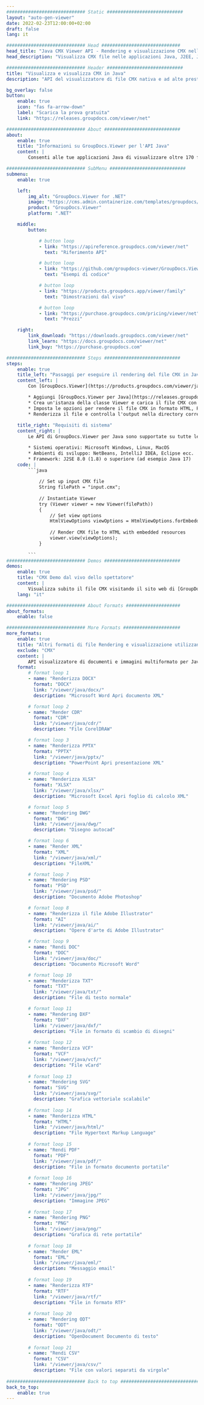 ```yaml
---
############################# Static ############################
layout: "auto-gen-viewer"
date: 2022-02-23T12:00:00+02:00
draft: false
lang: it

############################# Head #############################
head_title: "Java CMX Viewer API - Rendering e visualizzazione CMX nelle app Java"
head_description: "Visualizza CMX file nelle applicazioni Java, J2EE, J2SE. Supporta la visualizzazione di oltre 170 formati di documenti e file immagine in modalità HTML, PDF o immagine con funzionalità avanzate per gestire le opzioni di visualizzazione dei documenti."

############################# Header ############################
title: "Visualizza e visualizza CMX in Java" 
description: "API del visualizzatore di file CMX nativa e ad alte prestazioni per applicazioni basate su Java, J2EE e J2SE, che supporta un'ampia gamma di funzionalità aggiuntive per personalizzare l'aspetto del formato del documento di output." 

bg_overlay: false
button:
    enable: true
    icon: "fas fa-arrow-down"
    label: "Scarica la prova gratuita"
    link: "https://releases.groupdocs.com/viewer/net"

############################# About ############################
about:
    enable: true
    title: "Informazioni su GroupDocs.Viewer per l'API Java" 
    content: |
        Consenti alle tue applicazioni Java di visualizzare oltre 170 formati di file in modalità HTML, PDF o immagine utilizzando GroupDocs.Viewer per le API Java senza alcun software aggiuntivo installato; come Microsoft Office, Apache Open Office, Adobe Acrobat Reader ecc. Gli sviluppatori possono visualizzare facilmente tutte le immagini e i tipi di documenti più diffusi, inclusi Microsoft Office, OpenDocument, HTML, PDF, Archive, Diagrams, Photoshop, AutoCAD e i formati dei linguaggi di programmazione all'interno delle applicazioni Java con rendering veloce e di altissima qualità.

############################# SubMenu ############################
submenu:
    enable: true

    left:
        img_alt: "GroupDocs.Viewer for .NET"
        image: "https://cms.admin.containerize.com/templates/groupdocs/images/product-logos/90x90-noborder/groupdocs-viewer-net.png"
        product: "GroupDocs.Viewer"
        platform: ".NET"

    middle:
        button:

            # button loop
            - link: "https://apireference.groupdocs.com/viewer/net"
              text: "Riferimento API"

            # button loop
            - link: "https://github.com/groupdocs-viewer/GroupDocs.Viewer-for-.NET"
              text: "Esempi di codice"

            # button loop
            - link: "https://products.groupdocs.app/viewer/family"
              text: "Dimostrazioni dal vivo"

            # button loop
            - link: "https://purchase.groupdocs.com/pricing/viewer/net"
              text: "Prezzi"

    right:
        link_download: "https://downloads.groupdocs.com/viewer/net"
        link_learn: "https://docs.groupdocs.com/viewer/net"
        link_buy: "https://purchase.groupdocs.com"

############################# Steps ############################
steps:
    enable: true
    title_left: "Passaggi per eseguire il rendering del file CMX in Java" 
    content_left: |
        Con [GroupDocs.Viewer](https://products.groupdocs.com/viewer/java/) puoi eseguire il rendering di CMX in HTML, JPEG, PNG o PDF in pochi passaggi.

        * Aggiungi [GroupDocs.Viewer per Java](https://releases.groupdocs.com/viewer/java/) come dipendenza al tuo progetto. 
        * Crea un'istanza della classe Viewer e carica il file CMX con il percorso completo. 
        * Imposta le opzioni per rendere il file CMX in formato HTML, PNG, JPEG o PDF. 
        * Renderizza il file e controlla l'output nella directory corrente. 
        
    title_right: "Requisiti di sistema" 
    content_right: |
        Le API di GroupDocs.Viewer per Java sono supportate su tutte le principali piattaforme e sistemi operativi. Prima di eseguire il codice seguente, assicurati di avere i seguenti prerequisiti installati sul tuo sistema.

        * Sistemi operativi: Microsoft Windows, Linux, MacOS 
        * Ambienti di sviluppo: NetBeans, IntelliJ IDEA, Eclipse ecc. 
        * Framework: J2SE 8.0 (1.8) o superiore (ad esempio Java 17) 
    code: |
        ```java
                        
            // Set up input CMX file
            String filePath = "input.cmx";
        
            // Instantiate Viewer
            try (Viewer viewer = new Viewer(filePath))
            {
            	// Set view options 
            	HtmlViewOptions viewOptions = HtmlViewOptions.forEmbeddedResources();
                    
            	// Render CMX file to HTML with embedded resources
            	viewer.view(viewOptions);
            }
             
        ```
############################# Demos ############################
demos:
    enable: true
    title: "CMX Demo dal vivo dello spettatore"
    content: |
        Visualizza subito il file CMX visitando il sito web di [GroupDocs.Viewer Online Apps](https://products.groupdocs.app/viewer/cmx).
    lang: "it"

############################# About Formats ####################
about_formats:
    enable: false

############################# More Formats #####################
more_formats:
    enable: true
    title: "Altri formati di file Rendering e visualizzazione utilizzando Java"
    exclude: "CMX"
    content: |
        API visualizzatore di documenti e immagini multiformato per Java. Visualizza alcuni dei formati di file più diffusi di seguito senza visualizzatori esterni.
    format: 
        # format loop 1
        - name: "Renderizza DOCX"
          format: "DOCX"
          link: "/viewer/java/docx/"
          description: "Microsoft Word Apri documento XML" 

        # format loop 2
        - name: "Render CDR" 
          format: "CDR"
          link: "/viewer/java/cdr/"
          description: "File CorelDRAW" 

        # format loop 3
        - name: "Renderizza PPTX"
          format: "PPTX"
          link: "/viewer/java/pptx/"
          description: "PowerPoint Apri presentazione XML" 

        # format loop 4
        - name: "Renderizza XLSX"
          format: "XLSX"
          link: "/viewer/java/xlsx/"
          description: "Microsoft Excel Apri foglio di calcolo XML" 

        # format loop 5
        - name: "Rendering DWG"
          format: "DWG"
          link: "/viewer/java/dwg/"
          description: "Disegno autocad"

        # format loop 6
        - name: "Render XML"
          format: "XML"
          link: "/viewer/java/xml/"
          description: "FileXML"

        # format loop 7
        - name: "Rendering PSD"
          format: "PSD"
          link: "/viewer/java/psd/"
          description: "Documento Adobe Photoshop"

        # format loop 8
        - name: "Renderizza il file Adobe Illustrator"
          format: "AI"
          link: "/viewer/java/ai/"
          description: "Opere d'arte di Adobe Illustrator"

        # format loop 9
        - name: "Rendi DOC"
          format: "DOC"
          link: "/viewer/java/doc/"
          description: "Documento Microsoft Word" 

        # format loop 10
        - name: "Renderizza TXT" 
          format: "TXT"
          link: "/viewer/java/txt/"
          description: "File di testo normale" 

        # format loop 11
        - name: "Rendering DXF" 
          format: "DXF"
          link: "/viewer/java/dxf/"
          description: "File in formato di scambio di disegni"  
          
        # format loop 12
        - name: "Renderizza VCF"
          format: "VCF"
          link: "/viewer/java/vcf/"
          description: "File vCard"  
              
        # format loop 13
        - name: "Rendering SVG"
          format: "SVG"
          link: "/viewer/java/svg/"
          description: "Grafica vettoriale scalabile" 
          
        # format loop 14
        - name: "Renderizza HTML"
          format: "HTML"
          link: "/viewer/java/html/"
          description: "File Hypertext Markup Language" 
          
        # format loop 15
        - name: "Rendi PDF"
          format: "PDF"
          link: "/viewer/java/pdf/"
          description: "File in formato documento portatile"
          
        # format loop 16
        - name: "Rendering JPEG"
          format: "JPG"
          link: "/viewer/java/jpg/"
          description: "Immagine JPEG"
          
        # format loop 17
        - name: "Rendering PNG"
          format: "PNG"
          link: "/viewer/java/png/"
          description: "Grafica di rete portatile" 
          
        # format loop 18
        - name: "Render EML"
          format: "EML"
          link: "/viewer/java/eml/"
          description: "Messaggio email" 
          
        # format loop 19
        - name: "Renderizza RTF"
          format: "RTF"
          link: "/viewer/java/rtf/"
          description: "File in formato RTF" 
          
        # format loop 20
        - name: "Rendering ODT"
          format: "ODT"
          link: "/viewer/java/odt/"
          description: "OpenDocument Documento di testo" 
          
        # format loop 21
        - name: "Rendi CSV"
          format: "CSV"
          link: "/viewer/java/csv/"
          description: "File con valori separati da virgole" 
          
############################# Back to top ###############################
back_to_top:
    enable: true
---
```

